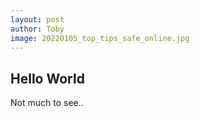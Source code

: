 ```yaml
---
layout: post
author: Toby
image: 20220105_top_tips_safe_online.jpg
---
```


## Hello World

Not much to see..
